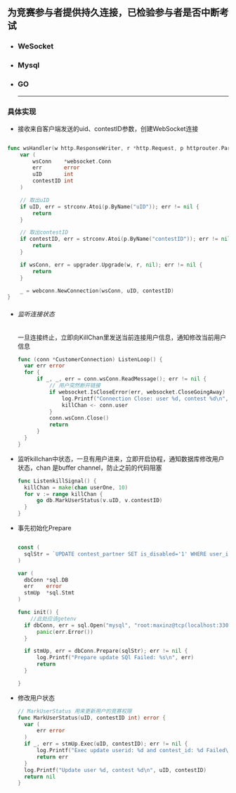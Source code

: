 ## 为竞赛参与者提供持久连接，已检验参与者是否中断考试

- ### WeSocket

- ### Mysql

- ### GO

  ------


### 具体实现

- 接收来自客户端发送的uid、contestID参数，创建WebSocket连接

```go

func wsHandler(w http.ResponseWriter, r *http.Request, p httprouter.Params) {
	var (
		wsConn    *websocket.Conn
		err       error
		uID       int
		contestID int
	)

	// 取出uID
	if uID, err = strconv.Atoi(p.ByName("uID")); err != nil {
		return
	}

	// 取出contestID
	if contestID, err = strconv.Atoi(p.ByName("contestID")); err != nil {
		return
	}

	if wsConn, err = upgrader.Upgrade(w, r, nil); err != nil {
		return
	}

	_ = webconn.NewConnection(wsConn, uID, contestID)
}
```

- ###### 监听连接状态

  一旦连接终止，立即向KillChan里发送当前连接用户信息，通知修改当前用户信息

  ```go
  func (conn *CustomerConnection) ListenLoop() {
  	var err error
  	for {
  		if _, _, err = conn.wsConn.ReadMessage(); err != nil {
  			// 用户突然断开链接
  			if websocket.IsCloseError(err, websocket.CloseGoingAway) {
  				log.Printf("Connection Close: user %d, contest %d\n", conn.user.uID, conn.user.contestID)
  				killChan <- conn.user
  			}
  			conn.wsConn.Close()
  			return
  		}
  	}
  }
  ```

- 监听killchan中状态，一旦有用户进来，立即开启协程，通知数据库修改用户状态，chan 是buffer channel，防止之前的代码阻塞

  ```go
  func ListenkillSignal() {
  	killChan = make(chan userOne, 10)
  	for v := range killChan {
  		go db.MarkUserStatus(v.uID, v.contestID)
  	}
  }
  ```

- 事先初始化Prepare

  ```go
  
  const (
  	sqlStr = `UPDATE contest_partner SET is_disabled='1' WHERE user_id = ? and contest_id = ?;`
  )
  
  var (
  	dbConn *sql.DB
  	err    error
  	stmUp  *sql.Stmt
  )
  
  func init() {
      //此处应该getenv
  	if dbConn, err = sql.Open("mysql", "root:maxinz@tcp(localhost:3306)/oj_database?charset=utf8"); err != nil {
  		panic(err.Error())
  	}
  
  	if stmUp, err = dbConn.Prepare(sqlStr); err != nil {
  		log.Printf("Prepare update SQl Failed: %s\n", err)
  		return
  	}
  
  }
  ```

- 修改用户状态

  ```go
  // MarkUserStatus 用来更新用户的竞赛权限
  func MarkUserStatus(uID, contestID int) error {
  	var (
  		err error
  	)
  	if _, err = stmUp.Exec(uID, contestID); err != nil {
  		log.Printf("Exec update userid: %d and contest_id: %d Failed\n", uID, contestID)
  		return err
  	}
  	log.Printf("Update user %d, contest %d\n", uID, contestID)
  	return nil
  }
  
  ```


